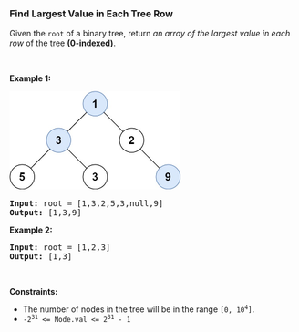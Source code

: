 
<h3>Find Largest Value in Each Tree Row</h3>
<div><p>Given the <code>root</code> of a binary tree, return <em>an array of the largest value in each row</em> of the tree <strong>(0-indexed)</strong>.</p>
<p> </p>
<p><strong>Example 1:</strong></p>
<img alt="" src="assets/d8c0f9bafa6044c9aa9b5f110f3f1d11.jpg" style="width: 300px; height: 172px;"/>
<pre><strong>Input:</strong> root = [1,3,2,5,3,null,9]
<strong>Output:</strong> [1,3,9]
</pre>
<p><strong>Example 2:</strong></p>
<pre><strong>Input:</strong> root = [1,2,3]
<strong>Output:</strong> [1,3]
</pre>
<p> </p>
<p><strong>Constraints:</strong></p>
<ul>
<li>The number of nodes in the tree will be in the range <code>[0, 10<sup>4</sup>]</code>.</li>
<li><code>-2<sup>31</sup> &lt;= Node.val &lt;= 2<sup>31</sup> - 1</code></li>
</ul>
</div>
